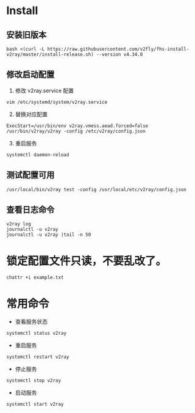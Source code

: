 # Install
## 安装旧版本
~~~
bash <(curl -L https://raw.githubusercontent.com/v2fly/fhs-install-v2ray/master/install-release.sh) --version v4.34.0
~~~

## 修改启动配置
1. 修改 v2ray.service 配置 

`vim /etc/systemd/system/v2ray.service`

2. 替换对应配置

`ExecStart=/usr/bin/env v2ray.vmess.aead.forced=false /usr/bin/v2ray/v2ray -config /etc/v2ray/config.json`

3. 重启服务

`systemctl daemon-reload`
## 测试配置可用

`/usr/local/bin/v2ray test -config /usr/local/etc/v2ray/config.json`

## 查看日志命令
~~~
v2ray log
journalctl -u v2ray
journalctl -u v2ray |tail -n 50
~~~

# 锁定配置文件只读，不要乱改了。

`chattr +i example.txt`

# 常用命令

- 查看服务状态

`systemctl status v2ray`

- 重启服务

`systemctl restart v2ray`

- 停止服务

`systemctl stop v2ray`
- 启动服务

`systemctl start v2ray`
